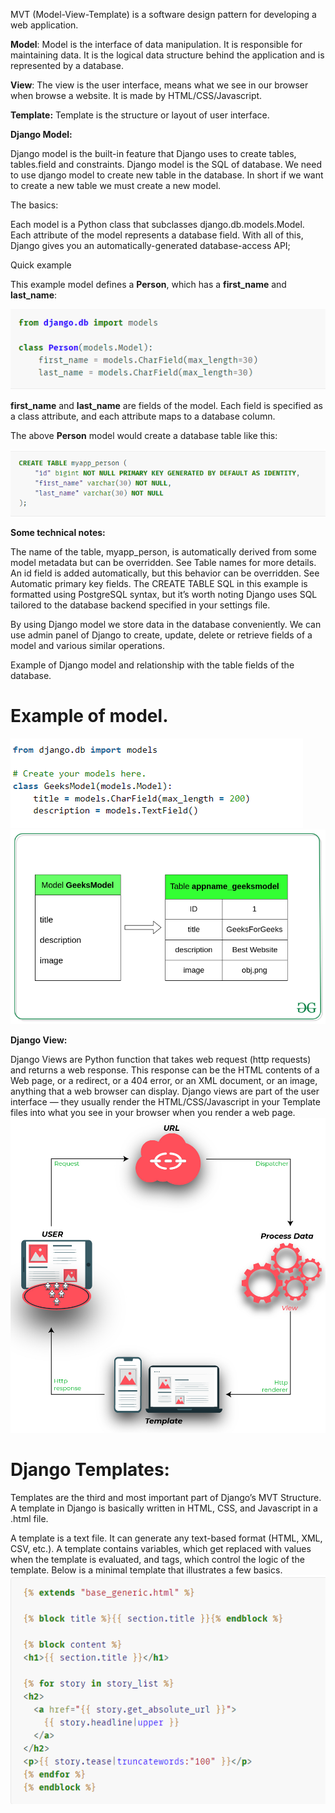 MVT (Model-View-Template) is a software design pattern for developing a web application.

**Model**: Model is the interface of data manipulation. It is responsible for maintaining data. It is the logical data structure behind the application and is represented by a database.

**View**: The view is the user interface, means what we see in our browser when browse a website. It is made by HTML/CSS/Javascript.

**Template:** Template is the structure or layout of user interface. 

**Django Model:**

Django model is the built-in feature that Django uses to create tables, tables.field and constraints.
Django model is the SQL of database. 
We need to use django model to create new table in the database. In short if we want to create a new table we must create a new model.

The basics:

Each model is a Python class that subclasses django.db.models.Model.
Each attribute of the model represents a database field.
With all of this, Django gives you an automatically-generated database-access API;

Quick example

This example model defines a **Person**, which has a **first_name** and **last_name**:

![img_2.png](img_2.png)

**first_name** and **last_name** are fields of the model. Each field is specified as a class attribute, and each attribute maps to a database column.

The above **Person** model would create a database table like this:

![img_3.png](img_3.png)

**Some technical notes:**

The name of the table, myapp_person, is automatically derived from some model metadata but can be overridden. See Table names for more details.
An id field is added automatically, but this behavior can be overridden. See Automatic primary key fields.
The CREATE TABLE SQL in this example is formatted using PostgreSQL syntax, but it’s worth noting Django uses SQL tailored to the database backend specified in your settings file.

By using Django model we store data in the database conveniently. We can use admin panel of Django to create, update, delete or retrieve fields of a model and various similar operations.

Example of Django model and relationship with the table fields of the database.
 
# Example of model.
![img_1.png](img_1.png)
![img.png](img.png)

**Django View:**

Django Views are Python function that takes web request (http requests) and returns a web response.
This response can be the HTML contents of a Web page, or a redirect, or a 404 error, or an XML document, or an image, anything that a web browser can display. 
Django views are part of the user interface — they usually render the HTML/CSS/Javascript in your Template files into what you see in your browser when you render a web page. 
![img_4.png](img_4.png)

# **Django Templates:**

Templates are the third and most important part of Django’s MVT Structure. A template in Django is basically written in HTML, CSS, and Javascript in a .html file.

A template is a text file. It can generate any text-based format (HTML, XML, CSV, etc.).
A template contains variables, which get replaced with values when the template is evaluated, and tags, which control the logic of the template.
Below is a minimal template that illustrates a few basics. 
![img_5.png](img_5.png)

